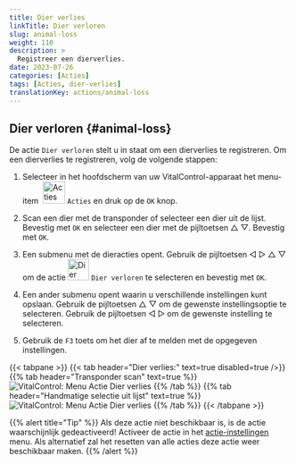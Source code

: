 ```yaml
---
title: Dier verlies
linkTitle: Dier verloren
slug: animal-loss
weight: 110
description: >
  Registreer een dierverlies.
date: 2023-07-26
categories: [Acties]
tags: [Acties, dier-verlies]
translationKey: actions/animal-loss
---
```


## Dier verloren {#animal-loss}

De actie `Dier verloren` stelt u in staat om een dierverlies te registreren. Om een dierverlies te registreren, volg de volgende stappen:

1. Selecteer in het hoofdscherm van uw VitalControl-apparaat het menu-item &nbsp;<img src="/icons/actions.svg" width="40" align="bottom" alt="Acties" /> `Acties` en druk op de `OK` knop.

2. Scan een dier met de transponder of selecteer een dier uit de lijst. Bevestig met `OK` en selecteer een dier met de pijltoetsen △ ▽. Bevestig met `OK`.

3. Een submenu met de dieracties opent. Gebruik de pijltoetsen ◁ ▷ △ ▽ om de actie <img src="/icons/actions/animal-loss.svg" width="38" align="bottom" alt="Dier verloren" /> `Dier verloren` te selecteren en bevestig met `OK`.

4. Een ander submenu opent waarin u verschillende instellingen kunt opslaan. Gebruik de pijltoetsen △ ▽ om de gewenste instellingsoptie te selecteren. Gebruik de pijltoetsen ◁ ▷ om de gewenste instelling te selecteren.

5. Gebruik de `F3` toets om het dier af te melden met de opgegeven instellingen.

{{< tabpane >}}
{{< tab header="Dier verlies:" text=true disabled=true />}}
{{% tab header="Transponder scan" text=true %}}
 ![VitalControl: Menu Actie Dier verlies](../images/animalloss-scan.png "Registreer een dier verlies")
{{% /tab %}}
{{% tab header="Handmatige selectie uit lijst" text=true %}}
 ![VitalControl: Menu Actie Dier verlies](../images/animalloss.png "Registreer een dier verlies")
{{% /tab %}}
{{< /tabpane >}}

{{% alert title="Tip" %}}
Als deze actie niet beschikbaar is, is de actie waarschijnlijk gedeactiveerd! Activeer de actie in het [actie-instellingen](../setting/) menu. Als alternatief zal het resetten van alle acties deze actie weer beschikbaar maken.
{{% /alert %}}
